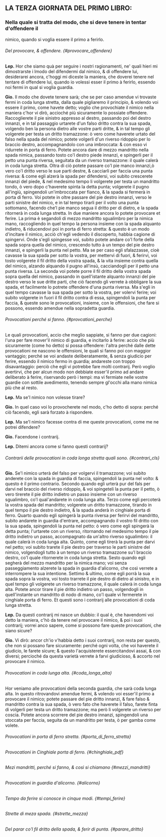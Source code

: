 ## LA TERZA GIORNATA DEL PRIMO LIBRO:

### Nella quale si tratta del modo, che si deve tenere in tentar d'offendere il
nimico, quando si voglia essere il primo a ferirlo.

###### Del provocare, & offendere. {#provocare_offendere}

**Lep.** Hor che siamo quà per seguire i nostri ragionamenti, ne' quali hieri mi
dimostrarste i lmodo del difendermi dal nimico, & di offendere lui, desiderarei
ancora, c'hoggi mi diceste la maniera, che doverei tenere nel tentare di
offendere lui, quando io volessi esser il primo à ferirlo, essendo noi fermi in
qual si voglia guardia.

**Gio.** Il modo che dovete tenere sarà; che se per caso amendue vi trovaste
fermi in coda lunga stretta, dalla quale pigliaremo il principio, & volendo voi
essere il primo, come havete detto; voglio che provochiate il nimico nella
maniera c'hor vi dirò, accioché più sicuramente lo possiate offendere.
Raccoglierete il pie sinistro appresso al destro, passando poi del destro
innanzi, e in tal passaggio urtarete d'un falso dritto contra la sua spada,
volgendo ben la persona dietro alle vostre parti dritte, & in tal tempo gli
volgerete per testa un dritto tramazzone: ò vero come haverete urtato del falso
nella spada del nimico; potete volgerli d'un riverso ridoppio per lo braccio
destro, accompagnandolo con una imbroccata: & con esso vi ridurrete in porta di
ferro. Potete ancora dare di mezzo mandritto nella spada nimica, passando tosto
co'l destro piede innanzi, e spingerli per il petto una punta riversa, seguitata
da un riverso tramazzone: il quale calerà in coda lunga stretta. Oltra di ciò
potete passare co'l pie manco innanzi,ò vero co'l dritto verso le sue parti
destre, & cacciarli per faccia una punta riversa: & come egli alzerà la spada
per difendersi, voi subito crescerete innanzi del piede, & nel medesimo tempo li
volgerete per testa un mandritto tondo, ò vero dopo c'haverete spinta la detta
punta; volgerete il pugno all'ingiù, spingendoli un'imbroccata per fianco, & la
spada si fermerà in porta di ferro. Voi potete in oltre passare del pie destro
innanzi, verso le parti sinistre del nimico, e in tal tempo tirarli per il volto
una punta sottomano, facendo che'l pie manco segua il dritto per di dietro, e la
spada ritornerà in coda lunga stretta. In due maniere ancora lo potete provocare
et ferire. La prima è segandoli di mezzo mandritto sgualimbro per la nimica
mano, raccogliendo in quel tempo la persona insieme con la spada alquanto
indietro, & riducendovi poi in porta di ferro stretta: & questo è un modo
d'incitare il nimico, acciò ch'egli vedendo il discoperto, habbia cagione di
spingervi. Onde s'egli spingesse voi, subito potete andare co'l forte della
spada sopra quella del nimico, crescendo tutto à un tempo del pie destro
innanzi, e spingerli la punta nel petto. Ma se per caso egli sfalazzasse, cioè
cavasse la sua spada per sotto la vostra, per mettervi di fuori, & ferirvi, voi
tosto volgerete il fil dritto della vostra spada, & la vita insieme contra
quella del nimico, alzando alquando il pugno all'insù, cacciandogli per il petto
una punta riversa. La seconda voi potete porre il fil dritto della vostra spada
sopra quella del nimico, passando in quell'istante alquanto innanzi del pie
destro verso le sue dritte parti, che ciò facendo gli verrete à obbligare la sua
spada, et facilmente lo potrete offendere d'una punta riversa. Ma s'egli in quel
tempo cavasse la sua spada per sotto la vostra, per volervi ferire; voi subito
volgerete in fuori il fil dritto contra di essa, spingendoli la punta per
faccia, & queste sono le provocationi, insieme, con le offensioni, che fare si
possono, essendo amendue nella sopradetta guardia.

###### Provocationi perché si fanno. {#provcationi_perche}

Le quali provocationi, accio che meglio sappiate, si fanno per due cagioni:
l'una per fare mover'il nimico di guardia, e incitarlo à ferire: accio che più
sicuramente \(come ho detto\) si possa offendere: l'altra perché dalle dette
provocationi ne nascono le offensioni, le quali si fanno poi con maggior
vantaggio; perché se voi andaste deliberatamente, & senza giudicio per ferire,
essendo il nimico fermo in guardia; andareste con troppo disavantaggio: perciò
che egli vi potrebbe fare molti contrarij. Però voglio avertirvi, che per alcun
modo non debbiate esser'il primo ad andare deliberato à ferire, riservando però
i tempi: ma vi fermiate nelle vostre guardie con sottile avedimento, tenendo
sempre gl'occhi alla mano nimica più che al resto.

**Lep.** Ma se'l nimico non volesse tirare?

**Gio.** In quel caso voi lo provocherete nel modo, c'ho detto di sopra: perché
ciò facendo, egli sarà forzato à rispondere.

**Lep.** Ma se'l nimico facesse contra di me queste provocationi, come me ne
potrei difendere?

**Gio.** Facendone i contrarij.

**Lep.** Ditemi ancora come si fanno questi contrarij?

###### Contrarii delle provocationi in coda longa stretta quali sono. {#contrari_cls}

**Gio.** Se'l nimico urterà del falso per volgervi il tramazzone; voi subito
anderete con la spada in guardia di faccia, spingendoli la punta nel volto: &
questo è il primo contrario. Secondo quando egli urterà pur del fals per darvi
nel braccio del riverso ridoppio, & voi spingeteli la punta per il petto, ò vero
tirerete il pie dritto indietro un passo insieme con un riverso sgualimbro, co'l
qual'andarete in coda lunga alta. Terzo come egli percoterà la vostra spada del
mandritto; volgerete un dritto tramazzone, tirando in quel tempo il pie destro
indietro, & la spada anderà in cinghiale porta di ferro. Quarto quando egli
spingerà la punta riversa per ferirvi del mandritto, subito andarete in guardia
d'entrare, accompagnando il vostro fil dritto con la sua spada, spingendoli la
punta nel petto: ò vero come egli spingerà la detta punta; l'urtarete con un
riverso, ritornando nel medesimo tempo il pie dritto indietro un passo,
accompagnato da un'altro riverso sgualimbro: il quale calerà in coda lunga alta.
Quinto, come egli tirerà la punta per darvi nel petto; voi subito trarete il pie
destro per traverso le parti sinistre del nimico, volgendogli tutto à un tempo
un riverso tramazzone su'l braccio destro, co'l quale ritornerete in coda lunga
stretta. Sesto quando egli segherà del mezzo mandritto per la nimica mano; voi
senza passeggiamento alzerete la spada in guardia d'alicorno, che così verrete a
interrompere la sua intentione. Settimo & ultimo, come egli porrà la sua spada
sopra la vostra, voi tosto trarrete il pie destro di dietro al sinistro, e in
quel tempo gli volgerete un riverso tramazzone, il quale calerà in coda lunga
alta. Potete ancor tirare il pie dritto indietro un passo, volgendogli in
quell'instante un mandritto di nodo di mano, co'l quale vi fermerete in
cinghiale porta di ferro. Et questi sono i contrarij alle provocationi di coda
lunga stretta.

**Lep.** Da questi contrarij mi nasce un dubbio: il qual è, che havendomi voi
detto la maniera, c'hò da tenere nel provocare il nimico, & poi i suoi
contrarij; vorrei anco sapere, come si possono fare queste provocationi, che
siano sicure?

**Gio.** Vi dirò: ancor ch'io v'habbia detto i suoi contrarij, non resta per
questo, che non si possano fare sicuramente: perché ogni volta, che voi haverete
il giudicio, le farete sicure; & questo l'acquisterete essercitandovi assai, &
con diversi; percioché da questa varietà verrete à farvi giudicioso, & accorto
nel provocare il nimico.

###### Provocationi in coda lunga alta. {#coda_longa_alta}

Hor veniamo alle provocationi della seconda guardia, che sarà coda lunga alta.
In questo ritrovandovi amendue fermi, & volendo voi esser'il primo a provocare
il nimico; potete passare del pie dritto innanzi, & fare falso & mandritto
contra la sua spada, ò vero fato che haverete il falso, farete finta di
volgerli per testa un dritto tramazzone; ma però li volgerete un riverso per
coscia. Potete ancora scorrere del pie destro innanzi, spingendoli una stoccata
per faccia, seguita da un mandritto per testa, ò per gamba come volete.

###### Provocationi in porta di ferro stretta. {#porta_di_ferro_stretta}

###### Provocationi in Cinghiale porta di ferro. {#chinghiale_pdf}

###### Mezi mandritti, perché si fanno, & così si chiamano {#mezzi_mandritti}

###### Provocationi in guardia d'alicorno. {#alicorno}

###### Tempo da ferire si conosce in cinque modi. {#tempi_ferire}

###### Strette di meza spada. {#strette_mezza}

###### Del parar co'l fil dritto della spada, & ferir di punta. {#parare_dritto}
